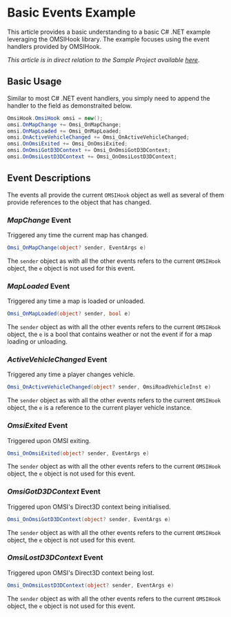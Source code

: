 # Basic Events Example

This article provides a basic understanding to a basic C# .NET example leveraging the OMSIHook library. The example focuses using the event handlers provided by OMSIHook.

_This article is in direct relation to the Sample Project available [here](https://github.com/space928/Omsi-Extensions/tree/main/_OmsiHookExamples/Event_Sample)._

## Basic Usage
Similar to most C# .NET event handlers, you simply need to append the handler to the field as demonstraited below.

```cs
OmsiHook.OmsiHook omsi = new();
omsi.OnMapChange += Omsi_OnMapChange;
omsi.OnMapLoaded += Omsi_OnMapLoaded;
omsi.OnActiveVehicleChanged += Omsi_OnActiveVehicleChanged;
omsi.OnOmsiExited += Omsi_OnOmsiExited;
omsi.OnOmsiGotD3DContext += Omsi_OnOmsiGotD3DContext;
omsi.OnOmsiLostD3DContext += Omsi_OnOmsiLostD3DContext;
```

## Event Descriptions
The events all provide the current `OMSIHook` object as well as several of them provide references to the object that has changed.
### _MapChange_ Event
Triggered any time the current map has changed.
```cs
Omsi_OnMapChange(object? sender, EventArgs e)
```
The `sender` object as with all the other events refers to the current `OMSIHook` object, the `e` object is not used for this event.

### _MapLoaded_ Event
Triggered any time a map is loaded or unloaded.
```cs
Omsi_OnMapLoaded(object? sender, bool e)
```
The `sender` object as with all the other events refers to the current `OMSIHook` object, the `e` is a bool that contains weather or not the event if for a map loading or unloading.

### _ActiveVehicleChanged_ Event
Triggered any time a player changes vehicle.
```cs
Omsi_OnActiveVehicleChanged(object? sender, OmsiRoadVehicleInst e)
```
The `sender` object as with all the other events refers to the current `OMSIHook` object, the `e` is a reference to the current player vehicle instance.

### _OmsiExited_ Event
Triggered upon OMSI exiting.
```cs
Omsi_OnOmsiExited(object? sender, EventArgs e)
```
The `sender` object as with all the other events refers to the current `OMSIHook` object, the `e` object is not used for this event.

### _OmsiGotD3DContext_ Event
Triggered upon OMSI's Direct3D context being initialised.
```cs
Omsi_OnOmsiGotD3DContext(object? sender, EventArgs e)
```
The `sender` object as with all the other events refers to the current `OMSIHook` object, the `e` object is not used for this event.

### _OmsiLostD3DContext_ Event
Triggered upon OMSI's Direct3D context being lost.
```cs
Omsi_OnOmsiLostD3DContext(object? sender, EventArgs e)
```
The `sender` object as with all the other events refers to the current `OMSIHook` object, the `e` object is not used for this event.
